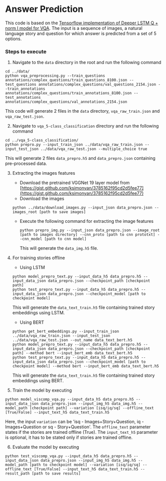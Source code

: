 
# Answer Prediction

This code is based on the [Tensorflow implementation of Deeper LSTM Q + norm I model for VQA](https://github.com/chingyaoc/VQA-tensorflow). The input is a sequence of images, a natural language story and question for which answer is predicted from a set of 5 options.  


### Steps to execute

1. Navigate to the `data` directory in the root and run the following command
```
cd ../data/
python vqa_preprocessing.py --train_questions annotations/complex_questions/train_questions_8100.json --test_questions annotations/complex_questions/val_questions_2154.json --train_annotations annotations/complex_questions/train_annotations_8100.json --test_annotations annotations/complex_questions/val_annotations_2154.json
```
This code will generate 2 files in the `data` directory, `vqa_raw_train.json` and `vqa_raw_test.json`.

2. Navigate to `vqa_5-class_classification` directory and run the following command
```
cd ../vqa_5-class_classification/
python prepro.py --input_train_json ../data/vqa_raw_train.json --input_test_json ../data/vqa_raw_test.json --multiple_choice true
```
This will generate 2 files `data_prepro.h5` and `data_prepro.json` containing pre-processed data.

3. Extracting the images features 
	- Download the pretrained VGGNet 19 layer model from [https://gist.github.com/ksimonyan/3785162f95cd2d5fee77](https://gist.github.com/ksimonyan/3785162f95cd2d5fee77)
	- Download the images 
	```
	python ../data/download_images.py --input_json data_prepro.json --images_root [path to save images]
	```
	- Execute the following command for extracting the image features
		```
		python prepro_img.py --input_json data_prepro.json --image_root [path to images directory] --cnn_proto [path to cnn prototxt] --cnn_model [path to cnn model]
		```
		This will generate the `data_img.h5` file.

4. For training stories offline  
	- Using LSTM 
	```
	python model_prepro_text.py --input_data_h5 data_prepro.h5 --input_data_json data_prepro.json --checkpoint_path [checkpoint path]
	python test_prepro_text.py --input_data_h5 data_prepro.h5 --input_data_json data_prepro.json --checkpoint_model [path to checkpoint model]
	```
	This will generate the `data_text_train.h5` file containing trained story embeddings using LSTM. 

	- Using BERT
	```
	python get_bert_embeddings.py --input_train_json ../data/vqa_raw_train.json --input_test_json ../data/vqa_raw_test.json --out_name data_text_bert.h5
	python model_prepro_text.py --input_data_h5 data_prepro.h5 --input_data_json data_prepro.json --checkpoint_path [checkpoint path] --method bert --input_bert_emb data_text_bert.h5
	python test_prepro_text.py --input_data_h5 data_prepro.h5 --input_data_json data_prepro.json --checkpoint_model [path to checkpoint model] --method bert --input_bert_emb data_text_bert.h5
	```
	This will generate the `data_text_train.h5` file containing trained story embeddings using BERT.

5. Train the model by executing
```
python model_viscomp_vqa.py --input_data_h5 data_prepro.h5 --input_data_json data_prepro.json --input_img_h5 data_img.h5 --model_path [checkpoint path] --variation [isq/iq/sq] --offline_text [True/False] --input_text_h5 data_text_train.h5
```
Here, the input `variation` can be 'isq - Images+Story+Question, iq - Images+Question or sq - Story+Question'. The `offline_text` parameter states if the stories are trained offline (True). The `input_text_h5` parameter is optional, it has to be stated only if stories are trained offline. 

6. Evaluate the model by executing 
```
python test_viscomp_vqa.py --input_data_h5 data_prepro.h5 --input_data_json data_prepro.json --input_img_h5 data_img.h5 --model_path [path to checkpoint model] --variation [isq/iq/sq] --offline_text [True/False] --input_text_h5 data_text_train.h5 --result_path [path to save results]
```
